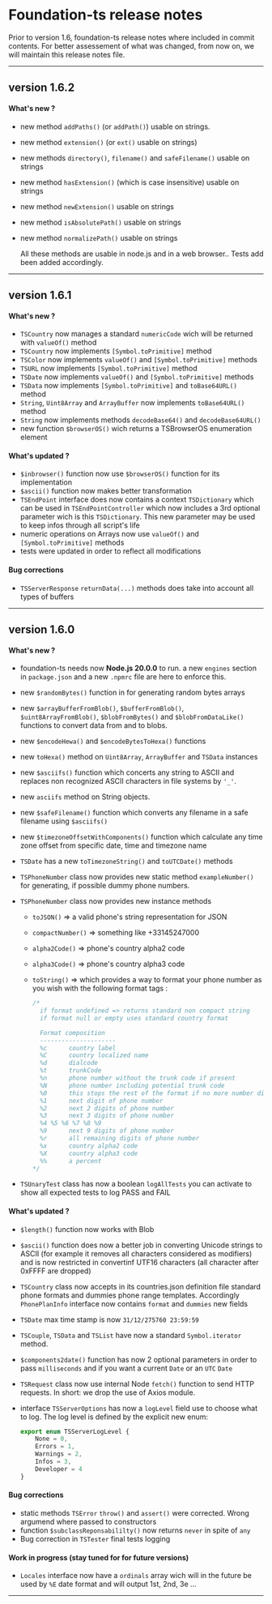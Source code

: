 # Foundation-ts release notes

Prior to version 1.6, foundation-ts release notes where included in commit contents. For better assessement of what was changed, from now on, we will maintain this release notes file.



<hr/>

## version 1.6.2

#### What's new ?

- new method  `addPaths()` (or `addPath()`) usable on strings.

- new method `extension()` (or `ext()`  usable on strings)

- new methods `directory()`, `filename()` and `safeFilename()`  usable on strings

- new method `hasExtension()` (which is case insensitive) usable on strings

- new method `newExtension()` usable on strings

- new method `isAbsolutePath()` usable on strings

- new method `normalizePath()` usable on strings

  All these methods are usable in node.js and in a web browser.. Tests add been added accordingly.

<hr/>

## version 1.6.1

#### What's new ?

- `TSCountry` now manages a standard `numericCode` wich will be returned with `valueOf()` method
- `TSCountry` now implements `[Symbol.toPrimitive]` method
- `TSColor` now implements `valueOf()` and `[Symbol.toPrimitive]` methods
- `TSURL` now implements `[Symbol.toPrimitive]` method
- `TSDate` now implements `valueOf()` and `[Symbol.toPrimitive]` methods
- `TSData` now implements `[Symbol.toPrimitive]` and `toBase64URL()` method
- `String`, `Uint8Array` and `ArrayBuffer` now implements `toBase64URL()` method
- `String` now implements methods `decodeBase64()` and `decodeBase64URL()`
- new function `$browserOS()` wich returns a TSBrowserOS enumeration element

#### What's updated ?

-  `$inbrowser()` function now use `$browserOS()` function for its implementation
-  `$ascii()` function now makes better transformation
-  `TSEndPoint` interface does now contains a context `TSDictionary` which can be used in `TSEndPointController` which now includes a 3rd optional parameter wich is this `TSDictionary`. This new parameter may be used to keep infos through all script's life
-  numeric operations on Arrays now use `valueOf()` and `[Symbol.toPrimitive]` methods 
-  tests were updated in order to reflect all modifications

#### Bug corrections

- `TSServerResponse` `returnData(...)` methods does take into account all types of buffers

<hr/>

## version 1.6.0

#### What's new ?

- foundation-ts needs now **Node.js 20.0.0** to run. a new `engines` section in `package.json` and a new `.npmrc` file are here to enforce this.

- new `$randomBytes()` function in for generating random bytes arrays

- new `$arrayBufferFromBlob()`,  `$bufferFromBlob()`, `$uint8ArrayFromBlob()`, `$blobFromBytes()` and  `$blobFromDataLike()` functions to convert data from and to blobs.

- new `$encodeHewa()` and `$encodeBytesToHexa()` functions

- new `toHexa()` method on `Uint8Array`, `ArrayBuffer` and `TSData` instances

- new `$asciifs()` function which concerts any string to ASCII and replaces non recognized ASCII characters in file systems by `'_'`.

- new `asciifs` method on String objects.

- new `$safeFilename()` function which converts any filename in a safe filename using `$asciifs()`

- new `$timezoneOffsetWithComponents()` function which calculate any time zone offset from specific date, time and timezone name

- `TSDate` has a new `toTimezoneString()` and `toUTCDate()` methods

- `TSPhoneNumber` class now provides new static method `exampleNumber()` for generating, if possible dummy phone numbers.

- `TSPhoneNumber` class now provides new instance methods

  - `toJSON()` => a valid phone's string representation for JSON

  - `compactNumber()` => something like +33145247000

  - `alpha2Code()` => phone's country alpha2 code

  - `alpha3Code()` => phone's country alpha3 code

  - `toString()` => which provides a way to format your phone number as you wish with the following format tags :

    ```typescript
    /*
      if format undefined => returns standard non compact string
      if format null or empty uses standard country format
    
      Format composition
      ---------------------
      %c      country label
      %C      country localized name
      %d      dialcode
      %t      trunkCode
      %n      phone number without the trunk code if present
      %N      phone number including potential trunk code
      %0      this stops the rest of the format if no more number digit remains
      %1      next digit of phone number
      %2      next 2 digits of phone number
      %3      next 3 digits of phone number
      %4 %5 %6 %7 %8 %9
      %9      next 9 digits of phone number
      %r      all remaining digits of phone number  
      %x      country alpha2 code
      %X      country alpha3 code   
      %%      a percent
    */
    
    ```

- `TSUnaryTest` class has now a boolean `logAllTests` you can activate to show all expected tests to log PASS and FAIL

#### What's updated ?

-  `$length()` function now works with Blob

- `$ascii()` function does now a better job in converting Unicode strings to ASCII (for example it removes all characters considered as modifiers) and is now restricted in convertinf UTF16 characters (all character after 0xFFFF are dropped)

- `TSCountry` class now accepts in its countries.json definition file standard phone formats and dummies phone range templates. Accordingly `PhonePlanInfo` interface now contains `format` and `dummies` new fields

- `TSDate` max time stamp is now `31/12/275760 23:59:59` 

- `TSCouple`, `TSData` and `TSList` have now a standard `Symbol.iterator` method.

- `$components2date()` function has now 2 optional parameters in order to pass `milliseconds` and if you want a current `Date` or an `UTC` `Date`

- `TSRequest` class now use internal Node `fetch()` function to send HTTP requests. In short: we drop the use of Axios module.

- interface `TSServerOptions` has now a `logLevel` field use to choose what to log. The log level is defined by the explicit new enum:

  ```typescript
  export enum TSServerLogLevel {
      None = 0,
      Errors = 1,
      Warnings = 2,
      Infos = 3,
      Developer = 4
  }
  ```

#### Bug corrections

- static methods `TSError` `throw()` and `assert()` were corrected. Wrong argumend where passed to constructors
- function `$subclassReponsabililty()` now returns `never` in spite of `any`
- Bug correction in `TSTester` final tests logging

#### Work in progress (stay tuned for for future versions)

-  `Locales` interface now have a `ordinals` array wich will in the future be used by `%E` date format and will output 1st, 2nd, 3e … 

<hr />

